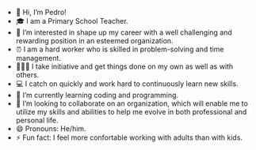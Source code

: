 - 👋 Hi, I’m Pedro!
- 🎓 I am a Primary School Teacher.
- 👀 I’m interested in shape up my career with a well challenging and rewarding position in an esteemed organization.
- ⏰ I am a hard worker who is skilled in problem-solving and time management.
- 🙋🏻‍♂️ I take initiative and get things done on my own as well as with others.
- 💻 I catch on quickly and work hard to continuously learn new skills.
- 🌱 I’m currently learning coding and programming.
- 💞️ I’m looking to collaborate on an organization, which will enable me to utilize my skills and abilities to help me evolve in both professional and personal life.
- 😄 Pronouns: He/him.
- ⚡ Fun fact: I feel more confortable working with adults than with kids.

<!---
MisterP89/MisterP89 is a ✨ special ✨ repository because its `README.md` (this file) appears on your GitHub profile.
You can click the Preview link to take a look at your changes.
--->

